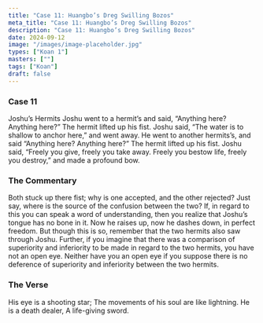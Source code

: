 ```yaml
---
title: "Case 11: Huangbo’s Dreg Swilling Bozos"
meta_title: "Case 11: Huangbo’s Dreg Swilling Bozos"
description: "Case 11: Huangbo’s Dreg Swilling Bozos"
date: 2024-09-12
image: "/images/image-placeholder.jpg"
types: ["Koan 1"]
masters: [""]
tags: ["Koan"]
draft: false
---
```









### Case 11

Joshu’s Hermits
Joshu went to a hermit’s and said, “Anything here? Anything here?” The hermit lifted up his fist. Joshu said, “The water is to shallow to
anchor here,” and went away. He went to another hermits’s, and said “Anything here? Anything here?” The hermit lifted up his fist. Joshu said, “Freely you give, freely you take away. Freely you bestow life, freely you destroy,” and made a profound bow.

### The Commentary
Both stuck up there fist; why is one accepted, and the other rejected? Just say, where is the source of the confusion between the two? If, in regard to this you can speak a word of understanding, then you realize that Joshu’s tongue has no bone in it. Now he raises up, now he dashes down, in perfect freedom. But though this is so, remember that the two hermits also saw through Joshu. Further, if you imagine that there was a comparison of superiority and inferiority to be made in regard to
the two hermits, you have not an open eye. Neither have you an open eye if you suppose there is no deference of superiority and inferiority between the two hermits.

### The Verse
His eye is a shooting star;
The movements of his soul are like lightning. He is a death dealer,
A life-giving sword.


























